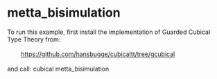 # metta_bisimulation

To run this example, first install the implementation of Guarded Cubical Type Theory from: <br><br>
&nbsp; &nbsp; &nbsp; &nbsp; https://github.com/hansbugge/cubicaltt/tree/gcubical <br><br>
and call: cubical metta_bisimulation
